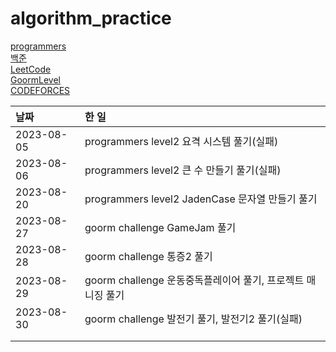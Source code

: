 # algorithm_practice

[programmers](https://school.programmers.co.kr/)
<br>
[백준](https://www.acmicpc.net/)
<br>
[LeetCode](https://leetcode.com/)
<br>
[GoormLevel](https://level.goorm.io/)
<br>
[CODEFORCES](https://codeforces.com/)

| 날짜       | 한 일                                                       |
| :--------- | :---------------------------------------------------------- |
| 2023-08-05 | programmers level2 요격 시스템 풀기(실패)                   |
| 2023-08-06 | programmers level2 큰 수 만들기 풀기(실패)                  |
| 2023-08-20 | programmers level2 JadenCase 문자열 만들기 풀기             |
| 2023-08-27 | goorm challenge GameJam 풀기                                |
| 2023-08-28 | goorm challenge 통증2 풀기                                  |
| 2023-08-29 | goorm challenge 운동중독플레이어 풀기, 프로젝트 매니징 풀기 |
| 2023-08-30 | goorm challenge 발전기 풀기, 발전기2 풀기(실패)             |
|            |                                                             |
|            |                                                             |
